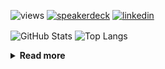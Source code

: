 ![views](https://komarev.com/ghpvc/?username=chck&color=blueviolet)
[![speakerdeck](https://img.shields.io/badge/Speaker_Deck-chck-8a2be2?style=flat-square&logo=speaker-deck)](https://speakerdeck.com/chck)
[![linkedin](https://img.shields.io/badge/LinkedIn-chck-8a2be2?style=flat-square&logo=linkedin)](https://www.linkedin.com/in/chck/)

<p align="left"> 
  <img alt="GitHub Stats" align="center" height="150" src="https://github-readme-stats-nine-umber-51.vercel.app/api?username=chck&count_private=true&show_icons=true&hide_title=true&theme=buefy" />
  <img alt="Top Langs" align="center" height="150" src="https://github-readme-stats-nine-umber-51.vercel.app/api/top-langs/?username=chck&layout=compact&count_private=true&show_icons=true&hide_title=true&theme=buefy" />
</p>

<details>
  <summary><b>Read more</b></summary>
  <br>

  <!--START_SECTION:waka-->
**🐱 My GitHub Data** 

> 📦 125.8 kB Used in GitHub's Storage 
 > 
> 🏆 400 Contributions in the Year 2025
 > 
> 💼 Opted to Hire
 > 
> 📜 133 Public Repositories 
 > 
> 🔑 24 Private Repositories 
 > 
**I'm a Night 🦉** 

```text
🌞 Morning                1363 commits        ████░░░░░░░░░░░░░░░░░░░░░   17.72 % 
🌆 Daytime                2293 commits        ███████░░░░░░░░░░░░░░░░░░   29.81 % 
🌃 Evening                2134 commits        ███████░░░░░░░░░░░░░░░░░░   27.74 % 
🌙 Night                  1903 commits        ██████░░░░░░░░░░░░░░░░░░░   24.74 % 
```
📅 **I'm Most Productive on Thursday** 

```text
Monday                   1435 commits        █████░░░░░░░░░░░░░░░░░░░░   18.65 % 
Tuesday                  1163 commits        ████░░░░░░░░░░░░░░░░░░░░░   15.12 % 
Wednesday                1403 commits        █████░░░░░░░░░░░░░░░░░░░░   18.24 % 
Thursday                 1640 commits        █████░░░░░░░░░░░░░░░░░░░░   21.32 % 
Friday                   842 commits         ███░░░░░░░░░░░░░░░░░░░░░░   10.95 % 
Saturday                 503 commits         ██░░░░░░░░░░░░░░░░░░░░░░░   06.54 % 
Sunday                   707 commits         ██░░░░░░░░░░░░░░░░░░░░░░░   09.19 % 
```


📊 **This Week I Spent My Time On** 

```text
💬 Programming Languages: 
Rust                     5 hrs 22 mins       ████████████░░░░░░░░░░░░░   47.71 % 
TOML                     2 hrs 7 mins        █████░░░░░░░░░░░░░░░░░░░░   18.81 % 
Markdown                 1 hr 54 mins        ████░░░░░░░░░░░░░░░░░░░░░   16.97 % 
Python                   26 mins             █░░░░░░░░░░░░░░░░░░░░░░░░   03.94 % 
SQL                      23 mins             █░░░░░░░░░░░░░░░░░░░░░░░░   03.52 % 

🔥 Editors: 
RustRover                6 hrs 55 mins       ███████████████░░░░░░░░░░   61.42 % 
PyCharm                  1 hr 48 mins        ████░░░░░░░░░░░░░░░░░░░░░   16.00 % 
Obsidian                 1 hr 46 mins        ████░░░░░░░░░░░░░░░░░░░░░   15.81 % 
Neovim                   45 mins             ██░░░░░░░░░░░░░░░░░░░░░░░   06.76 % 
```

**I Mostly Code in Python** 

```text
Python                   46 repos            ████████░░░░░░░░░░░░░░░░░   33.82 % 
Jupyter Notebook         19 repos            ███░░░░░░░░░░░░░░░░░░░░░░   13.97 % 
Ruby                     11 repos            ██░░░░░░░░░░░░░░░░░░░░░░░   08.09 % 
Rust                     8 repos             █░░░░░░░░░░░░░░░░░░░░░░░░   05.88 % 
TypeScript               6 repos             █░░░░░░░░░░░░░░░░░░░░░░░░   04.41 % 
```



**Timeline**

![Lines of Code chart](https://raw.githubusercontent.com/chck/chck/main/assets/bar_graph.png)


 Last Updated on 2025-05-15 02:08 UTC
<!--END_SECTION:waka-->
</details>

